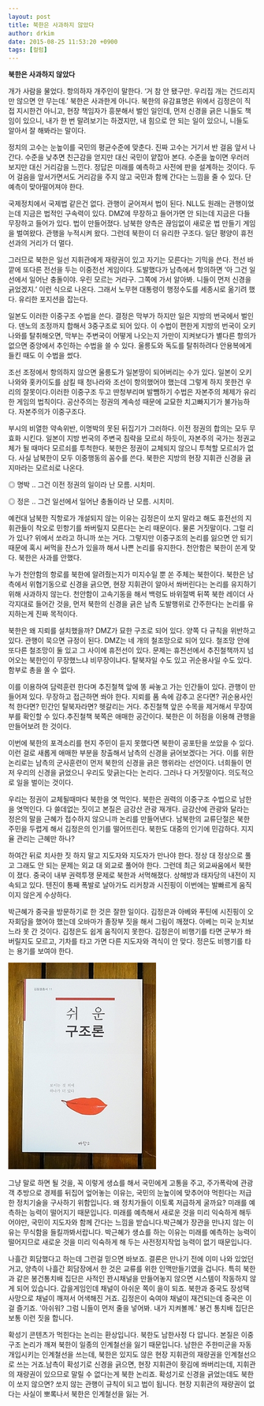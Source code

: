 ```yaml
---
layout: post
title: 북한은 사과하지 않았다
author: drkim
date: 2015-08-25 11:53:20 +0900
tags: [컬럼]
---
```

**북한은 사과하지 않았다** 

  


개가 사람을 물었다. 항의하자 개주인이 말한다. ‘거 참 안 됐구만. 우리집 개는 건드리지만 않으면 안 무는데.’ 북한은 사과한게 아니다. 북한의 유감표명은 위에서 김정은이 직접 지시한건 아니고, 현장 책임자가 흥분해서 벌인 일인데, 먼저 신경을 긁은 니들도 책임이 있으니, 내가 한 번 말려보기는 하겠지만, 내 힘으로 안 되는 일이 있으니, 니들도 알아서 잘 해봐라는 말이다. 

  


정치의 고수는 눈높이를 국민의 평균수준에 맞춘다. 진짜 고수는 거기서 반 걸음 앞서 나간다. 수준을 낮추면 친근감을 얻지만 대신 국민이 얕잡아 본다. 수준을 높이면 우러러 보지만 대신 거리감을 느낀다. 정답은 미래를 예측하고 사전에 판을 설계하는 것이다. 두어 걸음을 앞서가면서도 거리감을 주지 않고 국민과 함께 간다는 느낌을 줄 수 있다. 단 예측이 맞아떨어져야 한다. 

  


국제정치에서 국제법 같은건 없다. 관행이 굳어져서 법이 된다. NLL도 원래는 관행이었는데 지금은 법적인 구속력이 있다. DMZ에 무장하고 들어가면 안 되는데 지금은 다들 무장하고 들어가 있다. 법이 만들어졌다. 남북한 양측은 끊임없이 새로운 법 만들기 게임을 벌여왔다. 관행을 누적시켜 왔다. 그런데 북한이 더 유리한 구조다. 일단 평양이 휴전선과의 거리가 더 멀다. 

  


그러므로 북한은 일선 지휘관에게 재량권이 있고 자기는 모른다는 기믹을 쓴다. 전선 바깥에 또다른 전선을 두는 이중전선 게임이다. 도발했다가 남측에서 항의하면 ‘아 그건 일선에서 일어난 충돌이야. 우린 모르는 거라구. 그쪽에 가서 알아봐. 니들이 먼저 신경을 긁었겠지.’ 이런 식으로 나온다. 그래서 노무현 대통령이 행정수도를 세종시로 옮기려 했다. 유리한 포지션을 잡는다.

  


일본도 이러한 이중구조 수법을 쓴다. 결정은 막부가 하지만 일은 지방의 번국에서 벌인다. 덴노의 조정까지 합해서 3중구조로 되어 있다. 이 수법이 편한게 지방의 번국이 오키나와를 탈취해오면, 막부는 주변국이 어떻게 나오는지 가만이 지켜보다가 별다른 항의가 없으면 중앙에서 추인하는 수법을 쓸 수 있다. 울릉도와 독도를 탈취하려다 안용복에게 들킨 때도 이 수법을 썼다. 

  


조선 조정에서 항의하지 않으면 울릉도가 일본땅이 되어버리는 수가 있다. 일본이 오키나와와 홋카이도를 삼킬 때 청나라와 조선이 항의했어야 했는데 그렇게 하지 못한건 우리의 잘못이다.이러한 이중구조 두고 딴청부리며 발뺌하기 수법은 자본주의 체제가 유리한 게임의 법칙이다. 공산주의는 정권의 계속성 때문에 교묘한 치고빠지기가 불가능하다. 자본주의가 이중구조다.

  


부시의 비열한 약속위반, 이명박의 못된 뒤집기가 그러하다. 이전 정권의 합의는 모두 무효화 시킨다. 일본이 지방 번국의 주변국 침략을 모르쇠 하듯이, 자본주의 국가는 정권교체가 될 때마다 모르쇠를 투척한다. 북한은 정권이 교체되지 않으니 투척할 모르쇠가 없다. 사실 남북한이 모두 이중행동의 꼼수를 쓴다. 북한은 지방의 현장 지휘관 신경을 긁지마라는 모르쇠로 나온다.

  


◎ 명박 .. 그건 이전 정권의 일이라 난 모름. 시치미.  
      
◎ 정은 .. 그건 일선에서 일어난 충돌이라 난 모름. 시치미.

  


예컨대 남북한 직항로가 개설되지 않는 이유는 김정은이 쏘지 말라고 해도 휴전선의 지휘관들이 착오로 민항기를 쏴버릴지 모른다는 논리 때문이다. 물론 거짓말이다. 그럴 리가 있나? 위에서 쏘라고 하니까 쏘는 거다. 그렇지만 이중구조의 논리를 잃으면 안 되기 때문에 혹시 써먹을 찬스가 있을까 해서 나쁜 논리를 유지한다. 천안함은 북한이 쏜게 맞다. 북한은 사과를 안했다. 

  


누가 천안함의 항로를 북한에 알려줬는지가 미지수일 뿐 쏜 주체는 북한이다. 북한은 남측에서 위협기동으로 신경을 긁으면, 현장 지휘관이 알아서 쏴버린다는 논리를 유지하기 위해 사과하지 않는다. 천안함이 고속기동을 해서 백령도 바위절벽 뒤쪽 북한 레이더 사각지대로 들어간 것을, 먼저 북한의 신경을 긁은 남측 도발행위로 간주한다는 논리를 유지하는게 진짜 목적이다.

  


북한은 왜 지뢰를 설치했을까? DMZ가 묘한 구조로 되어 있다. 양쪽 다 규칙을 위반하고 있다. 관행이 묵으면 규정이 된다. DMZ는 네 개의 철조망으로 되어 있다. 철조망 안에 또다른 철조망이 둘 있고 그 사이에 휴전선이 있다. 문제는 휴전선에서 추진철책까지 넘어오는 북한인이 무장했느냐 비무장이냐다. 탈북자일 수도 있고 귀순용사일 수도 있다. 함부로 총을 쏠 수 없다.

  


이를 이용하여 담력훈련 한다며 추진철책 앞에 똥 싸놓고 가는 인간들이 있다. 관행이 만들어져 있다. 무장하고 접근하면 쏴야 한다. 지뢰를 품 속에 감추고 온다면? 귀순용사인척 한다면? 민간인 탈북자라면? 헷갈리는 거다. 추진철책 앞은 수목을 제거해서 무장여부를 확인할 수 있다.추진철책 북쪽은 애매한 공간이다. 북한은 이 허점을 이용해 관행을 만들어보려 한 것이다.

  


이번에 북한의 포격소리를 현지 주민이 듣지 못했다면 북한이 공포탄을 쏘았을 수 있다. 이런 걸로 새롭게 애매한 부분을 창출해서 남측의 신경을 긁어보겠다는 거다. 이를 위한 논리로는 남측의 군사훈련이 먼저 북한의 신경을 긁은 행위라는 선언이다. 너희들이 먼저 우리의 신경을 긁었으니 우리도 맞긁는다는 논리다. 그러나 다 거짓말이다. 의도적으로 일을 벌이는 것이다.

  


우리는 정권이 교체될때마다 북한을 엿 먹인다. 북한은 권력의 이중구조 수법으로 남한을 엿먹인다. 다 쓸데없는 짓이고 본질은 금강산 관광 재개다. 금강산에 관광와 달라는 정은의 말을 근혜가 접수하지 않으니까 논리를 만들어낸다. 남북한의 교류단절은 북한 주민을 두렵게 해서 김정은의 인기를 떨어뜨린다. 북한도 대중의 인기에 민감하다. 지지율 관리는 근혜만 하나?

  


하여간 뒤로 치사한 짓 하지 말고 지도자와 지도자가 만나야 한다. 정상 대 정상으로 풀고 그래도 안 되는 문제는 외교 대 외교로 풀어야 한다. 그런데 최근 외교싸움에서 북한이 졌다. 중국이 내부 권력투쟁 문제로 북한과 서먹해졌다. 상해방과 태자당의 내전이 지속되고 있다. 텐진이 통째 폭발로 날아가도 리커창과 시진핑이 이번에는 발빠르게 움직이지 않은게 수상하다.

  


박근혜가 중국을 방문하기로 한 것은 잘한 일이다. 김정은과 아베와 푸틴에 시진핑이 오자회담을 했어야 했는데 오바마가 졸장부 짓을 해서 그림이 깨졌다. 아베는 미국 눈치보느라 못 간 것이다. 김정은도 쉽게 움직이지 못한다. 김정은이 비행기를 타면 군부가 쏴버릴지도 모르고, 기차를 타고 가면 다른 지도자와 격식이 안 맞다. 정은도 비행기를 타는 용기를 보여야 한다. 

  


  



 ![](/files/attach/images/199/397/616/DSC01488.JPG) 

  


그냥 말로 하면 될 것을, 꼭 이렇게 생쇼를 해서 국민에게 고통을 주고, 주가폭락에 관광객 추방으로 경제를 뒤집어 엎어놓는 이유는, 국민의 눈높이에 맞추어야 먹힌다는 저급한 정치기술을 구사하기 위함입니다. 왜 정치가들이 이토록 저급하게 굴까요? 미래를 예측하는 능력이 떨어지기 때문입니다. 미래를 예측해서 새로운 것을 미리 익숙하게 해두어야만, 국민이 지도자와 함께 간다는 느낌을 받습니다.박근혜가 장관을 만나지 않는 이유는 무식함을 들킬까봐서랍니다. 박근혜가 생쇼를 하는 이유는 미래를 예측하는 능력이 떨어지므로 새로운 것을 미리 익숙하게 해 두는 사전정지작업 능력이 없기 때문입니다.

  


나흘간 회담했다고 하는데 그런걸 믿으면 바보죠. 결론은 만나기 전에 이미 나와 있었던 거고, 양측이 나흘간 회담장에서 한 것은 교류를 위한 인맥만들기였을 겁니다. 특히 북한과 같은 봉건통치배 집단은 사적인 꽌시채널을 만들어놓지 않으면 시스템이 작동하지 않게 되어 있습니다. 갑을게임인데 채널이 아쉬운 쪽이 을이 되죠. 북한과 중국도 장성택 사망으로 채널이 깨져서 어색해진 거죠. 김정은이 숙여야 채널이 재건되는데 중국은 이걸 즐기죠. '아쉬워? 그럼 니들이 먼저 줄을 넣어봐. 내가 지켜볼께.' 봉건 통치배 집단은 보통 이런 짓을 합니다.

  


확성기 콘텐츠가 먹힌다는 논리는 환상입니다. 북한도 남한사정 다 압니다. 본질은 이중구조 논리가 깨져 북한이 일종의 인계철선을 잃기 때문입니다. 남한은 주한미군을 자동개입시키는 인계철선을 쓰는데, 북한은 있지도 않은 현장 지휘관의 재량권을 인계철선으로 쓰는 거죠.남측이 확성기로 신경을 긁으면, 현장 지휘관이 홧김에 쏴버리는데, 지휘관의 재량권이 있으므로 말릴 수 없다는게 북한 논리죠. 확성기로 신경을 긁었는데도 북한이 쏘지 않으면? 쏘지 않는 관행이 규칙이 되고 법이 됩니다. 현장 지휘관의 재량권이 없다는 사실이 뽀록나서 북한은 인계철선을 잃는 거.
